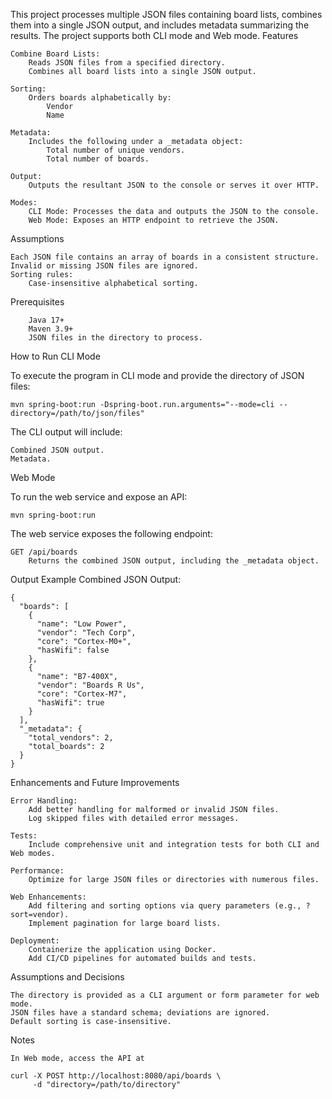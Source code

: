 This project processes multiple JSON files containing board lists, combines them into a single JSON output, and includes metadata summarizing the results. The project supports both CLI mode and Web mode.
Features

    Combine Board Lists:
        Reads JSON files from a specified directory.
        Combines all board lists into a single JSON output.

    Sorting:
        Orders boards alphabetically by:
            Vendor
            Name

    Metadata:
        Includes the following under a _metadata object:
            Total number of unique vendors.
            Total number of boards.

    Output:
        Outputs the resultant JSON to the console or serves it over HTTP.

    Modes:
        CLI Mode: Processes the data and outputs the JSON to the console.
        Web Mode: Exposes an HTTP endpoint to retrieve the JSON.

Assumptions

    Each JSON file contains an array of boards in a consistent structure.
    Invalid or missing JSON files are ignored.
    Sorting rules:
        Case-insensitive alphabetical sorting.

Prerequisites

```
    Java 17+
    Maven 3.9+
    JSON files in the directory to process.
```

How to Run
CLI Mode

To execute the program in CLI mode and provide the directory of JSON files:

```
mvn spring-boot:run -Dspring-boot.run.arguments="--mode=cli --directory=/path/to/json/files"
```

The CLI output will include:

    Combined JSON output.
    Metadata.

Web Mode

To run the web service and expose an API:
```
mvn spring-boot:run
```

The web service exposes the following endpoint:

    GET /api/boards
        Returns the combined JSON output, including the _metadata object.

Output Example
Combined JSON Output:

```
{
  "boards": [
    {
      "name": "Low Power",
      "vendor": "Tech Corp",
      "core": "Cortex-M0+",
      "hasWifi": false
    },
    {
      "name": "B7-400X",
      "vendor": "Boards R Us",
      "core": "Cortex-M7",
      "hasWifi": true
    }
  ],
  "_metadata": {
    "total_vendors": 2,
    "total_boards": 2
  }
}

```

Enhancements and Future Improvements

    Error Handling:
        Add better handling for malformed or invalid JSON files.
        Log skipped files with detailed error messages.

    Tests:
        Include comprehensive unit and integration tests for both CLI and Web modes.

    Performance:
        Optimize for large JSON files or directories with numerous files.

    Web Enhancements:
        Add filtering and sorting options via query parameters (e.g., ?sort=vendor).
        Implement pagination for large board lists.

    Deployment:
        Containerize the application using Docker.
        Add CI/CD pipelines for automated builds and tests.

Assumptions and Decisions

    The directory is provided as a CLI argument or form parameter for web mode.
    JSON files have a standard schema; deviations are ignored.
    Default sorting is case-insensitive.


Notes

    In Web mode, access the API at 
```
curl -X POST http://localhost:8080/api/boards \
     -d "directory=/path/to/directory"
```

